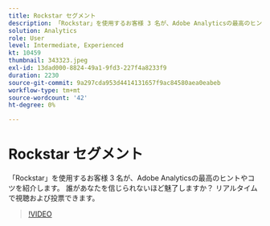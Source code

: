 ```yaml
---
title: Rockstar セグメント
description: 「Rockstar」を使用するお客様 3 名が、Adobe Analyticsの最高のヒントやコツを紹介します。
solution: Analytics
role: User
level: Intermediate, Experienced
kt: 10459
thumbnail: 343323.jpeg
exl-id: 13dad000-8824-49a1-9fd3-227f4a8233f9
duration: 2230
source-git-commit: 9a297cda953d4414131657f9ac84580aea0eabeb
workflow-type: tm+mt
source-wordcount: '42'
ht-degree: 0%

---
```


# Rockstar セグメント

「Rockstar」を使用するお客様 3 名が、Adobe Analyticsの最高のヒントやコツを紹介します。 誰があなたを信じられないほど魅了しますか？ リアルタイムで視聴および投票できます。

>[!VIDEO](https://video.tv.adobe.com/v/343323/?quality=12&learn=on)
